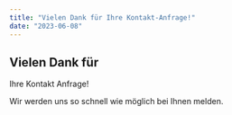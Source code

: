 ```yaml
---
title: "Vielen Dank für Ihre Kontakt-Anfrage!"
date: "2023-06-08"
---
```


## Vielen Dank für  

Ihre Kontakt Anfrage!

Wir werden uns so schnell wie möglich bei Ihnen melden.
